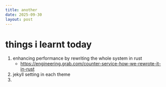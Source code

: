 ```yaml
---
title: another
date: 2025-09-30
layout: post
---
```


# things i learnt today
1. enhancing performance by rewriting the whole system in rust
    - https://engineering.grab.com/counter-service-how-we-rewrote-it-in-rust
1. jekyll setting in each theme
1. 